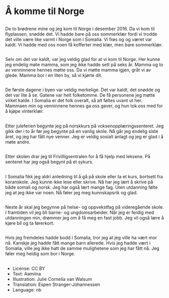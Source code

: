 # Å komme til Norge

##
De to brødrene mine og jeg kom til Norge i desember 2016. Da vi kom til flyplassen, snødde det. Vi hadde bare på oss sommerklær fordi vi trodde det ville være like varmt i Norge som i Somalia. Vi frøs og og været var kaldt. Vi hadde med oss noen få kofferter med klær, men bare sommerklær.

##
Selv om det var kaldt, var jeg veldig glad for at vi kom til Norge. Her kunne jeg endelig møte mamma, som jeg ikke hadde sett på seks år. Mamma og to av venninnene hennes møtte oss. Da vi møtte mamma igjen, gråt vi av glede. Mamma bor i en liten by, så vi kjørte dit.

##
De første dagene i byen var veldig merkelige. Det var kaldt, det snødde og det var lite å se. Gatene var helt folketomme. De få personene jeg møtte virket kalde. I Somalia er det folk overalt, så alt føltes uvant ut her. Mammaen min og venninnene hennes ga oss gaver, og hun tok oss med for å kjøpe vinterklær.

##
Etter juleferien begynte jeg på norskkurs på voksenopplæringssenteret. Jeg gikk der i to år før jeg begynte på en vanlig skole. Nå går jeg endelig siste året, og jeg har fått nye venner. Jeg er veldig sosialt anlagt og jeg er glad i å møte andre.

##
Etter skolen drar jeg til Frivilligsentralen for å få hjelp med leksene. På senteret har jeg også begynt på et sykurs.

##
I Somalia fikk jeg aldri anledning til å gå på skole eller ta et kurs, bortsett fra koranskole. Jeg kunne ikke lese eller skrive. Nå har jeg lært å skrive på både somali og norsk. Jeg har også lært mange fag. Uten utdanning følte jeg at jeg ikke var noen. Nå føler jeg meg kunnskapsrik og glad.

##
Neste år skal jeg begynne på helse- og oppvekstfag på videregående skole. I framtiden vil jeg bli barne- og ungdomsarbeider. Når jeg er ferdig med utdanningen min, drømmer jeg om å få meg en fast jobb. Jeg vil også lære å kjøre bil og ta førerkort.

##
Hvis jeg fremdeles hadde bodd i Somalia, tror jeg at jeg ville ha vært mor nå. Kanskje jeg hadde fått mange barn allerede. Hvis jeg hadde vært i Somalia, ville jeg ikke hatt de samme mulighetene som jeg har fått nå. Jeg føler meg heldig som bor i Norge.

##
* License: CC BY
* Text: Aamiina
* Illustration: Julie Cornelia van Walsum
* Translation: Espen Stranger-Johannessen
* Language: nb
